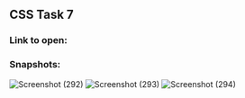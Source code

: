 ## CSS Task 7

### Link to open:

### Snapshots:
![Screenshot (292)](https://user-images.githubusercontent.com/64964968/88184618-8e980980-cc50-11ea-88e7-2a23ebfad8c6.png)
![Screenshot (293)](https://user-images.githubusercontent.com/64964968/88184631-90fa6380-cc50-11ea-9dff-e9a129496f42.png)
![Screenshot (294)](https://user-images.githubusercontent.com/64964968/88184636-935cbd80-cc50-11ea-9005-870eb27a3167.png)
